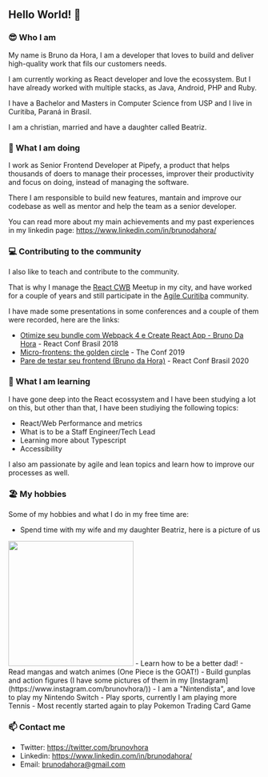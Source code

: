 ## Hello World! 👋

### 😎 Who I am

My name is Bruno da Hora, I am a developer that loves to build and deliver high-quality work that fils our customers needs.

I am currently working as React developer and love the ecossystem. But I have already worked with multiple stacks, as Java, Android, PHP and Ruby.

I have a Bachelor and Masters in Computer Science from USP and I live in Curitiba, Paraná in Brasil.

I am a christian, married and have a daughter called Beatriz.

### 👷 What I am doing

I work as Senior Frontend Developer at Pipefy, a product that helps thousands of doers to manage their processes, improver their productivity and focus on doing, instead of managing the software.

There I am responsible to build new features, mantain and improve our codebase as well as mentor and help the team as a senior developer.

You can read more about my main achievements and my past experiences in my linkedin page: https://www.linkedin.com/in/brunodahora/

### 💻 Contributing to the community

I also like to teach and contribute to the community.

That is why I manage the [React CWB](https://www.meetup.com/pt-BR/ReactJS-CWB/) Meetup in my city, and have worked for a couple of years and still participate in the [Agile Curitiba](https://www.meetup.com/pt-BR/Comunidade-Agile-Curitiba/) community.

I have made some presentations in some conferences and a couple of them were recorded, here are the links:

- [Otimize seu bundle com Webpack 4 e Create React App - Bruno Da Hora](https://www.youtube.com/watch?v=bRbclvvaJ2k) - React Conf Brasil 2018
- [Micro-frontens: the golden circle](https://www.youtube.com/watch?v=B0vC-RGybOY) - The Conf 2019
- [Pare de testar seu frontend (Bruno da Hora)](https://www.youtube.com/watch?v=HO4crhqZLB0) - React Conf Brasil 2020

### 📖 What I am learning

I have gone deep into the React ecossystem and I have been studying a lot on this, but other than that, I have been studiying the following topics:

- React/Web Performance and metrics
- What is to be a Staff Engineer/Tech Lead
- Learning more about Typescript
- Accessibility

I also am passionate by agile and lean topics and learn how to improve our processes as well.

### 🏖 My hobbies

Some of my hobbies and what I do in my free time are:

- Spend time with my wife and my daughter Beatriz, here is a picture of us
<img src="https://user-images.githubusercontent.com/959629/125782047-a14ab415-aea1-44b9-8cfd-44ee5d31b3e0.png" width=250 height=250 />
- Learn how to be a better dad!
- Read mangas and watch animes (One Piece is the GOAT!)
- Build gunplas and action figures (I have some pictures of them in my [Instagram](https://www.instagram.com/brunovhora/))
- I am a "Nintendista", and love to play my Nintendo Switch
- Play sports, currently I am playing more Tennis
- Most recently started again to play Pokemon Trading Card Game

### 📫 Contact me

- Twitter: https://twitter.com/brunovhora
- Linkedin: https://www.linkedin.com/in/brunodahora/
- Email: [brunodahora@gmail.com](mailto:brunodahora@gmail.com)
